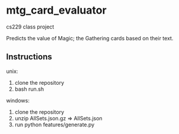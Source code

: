 # mtg_card_evaluator
cs229 class project

Predicts the value of Magic; the Gathering cards based on their text.

## Instructions

unix: 
<ol>
<li>clone the repository </li>
<li>bash run.sh </li>
</ol>

windows: 
<ol>
<li>clone the repository</li>
<li>unzip AllSets.json.gz => AllSets.json </li>
<li>run python features/generate.py </li>
</ol>
